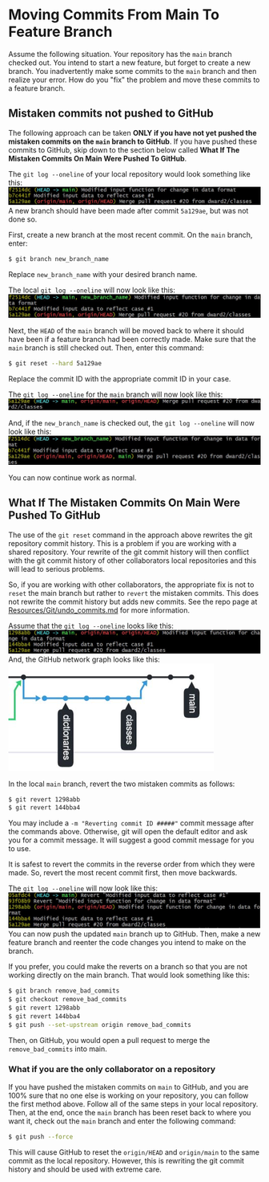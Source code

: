# Moving Commits From Main To Feature Branch

Assume the following situation.  Your repository has the `main` branch checked
out.  You intend to start a new feature, but forget to create a new branch.
You inadvertently make some commits to the `main` branch and then realize your
error.  How do you "fix" the problem and move these commits to a feature
branch.   

## Mistaken commits not pushed to GitHub

The following approach can be taken __ONLY if you have not yet pushed the
mistaken commits on the `main` branch to GitHub__.  If you have pushed these
commits to GitHub, skip down to the section below called __What If The Mistaken 
Commits On Main Were Pushed To GitHub__.

The `git log --oneline` of your local repository would look something like 
this:
![local_log_commits_on_main_no_push](misc_files/local_log_commits_on_main_no_push.JPG)
A new branch should have been made after commit `5a129ae`, but was not done so.


First, create a new branch at the most recent commit.  On the `main` branch,
enter:
```bash
$ git branch new_branch_name
```
Replace `new_branch_name` with your desired branch name.

The local `git log --oneline` will now look like this:
![local_log_commits_on_main_new_branch_no_push](misc_files/local_log_commits_on_main_new_branch_no_push.JPG)

Next, the `HEAD` of the `main` branch will be moved back to where it should
have been if a feature branch had been correctly made.  Make sure that the
`main` branch is still checked out.  Then, enter this command:
```bash
$ git reset --hard 5a129ae
```
Replace the commit ID with the appropriate commit ID in your case.

The `git log --oneline` for the `main` branch will now look like this:
![local_log_after_main_reset_no_push](misc_files/local_log_after_main_reset_no_push.JPG)

And, if the `new_branch_name` is checked out, the `git log --oneline` will now
look like this:
![local_log_after_fix_no_push](misc_files/local_log_after_fix_no_push.JPG)

You can now continue work as normal.

## What If The Mistaken Commits On Main Were Pushed To GitHub

The use of the `git reset` command in the approach above rewrites the git
repository commit history.  This is a problem if you are working with a shared
repository.  Your rewrite of the git commit history will then conflict with
the git commit history of other collaborators local repositories and this will
lead to serious problems.  

So, if you are working with other collaborators, the appropriate fix is not to
`reset` the main branch but rather to `revert` the mistaken commits.  This does
not rewrite the commit history but adds new commits.  See the repo page at
<a href="./undo_commits.md">Resources/Git/undo_commits.md</a> for more 
information.

Assume that the `git log --oneline` looks like this:
![local_log_commits_on_main_before_revert](misc_files/local_log_commits_on_main_before_revert.JPG)
And, the GitHub network graph looks like this:
![network_commits_on_main](misc_files/network_commits_on_main.JPG)

In the local `main` branch, revert the two mistaken commits as follows:
```bash
$ git revert 1298abb
$ git revert 144bba4
```
You may include a `-m "Reverting commit ID #####"` commit message after the
commands above.  Otherwise, git will open the default editor and ask you for
a commit message.  It will suggest a good commit message for you to use.

It is safest to revert the commits in the reverse order from which they were
made.  So, revert the most recent commit first, then move backwards.

The `git log --oneline` will now look like this:
![local_log_after_reverts](misc_files/local_log_after_reverts.JPG)
You can now push the updated `main` branch up to GitHub.  Then, make a new
feature branch and reenter the code changes you intend to make on the branch.

If you prefer, you could make the reverts on a branch so that you are not
working directly on the main branch.  That would look something like this:
```bash
$ git branch remove_bad_commits
$ git checkout remove_bad_commits
$ git revert 1298abb
$ git revert 144bba4
$ git push --set-upstream origin remove_bad_commits
```
Then, on GitHub, you would open a pull request to merge the 
`remove_bad_commits` into main.

### What if you are the only collaborator on a repository
If you have pushed the mistaken commits on `main` to GitHub, and you are
100% sure that no one else is working on your repository, you can
follow the first method above.  Follow all of the same steps in your local
repository.  Then, at the end, once the `main` branch has been reset back to
where you want it, check out the `main` branch and enter the following command:

```bash
$ git push --force
```
This will cause GitHub to reset the `origin/HEAD` and `origin/main` to the same
commit as the local repository.  However, this is rewriting the git commit
history and should be used with extreme care.

